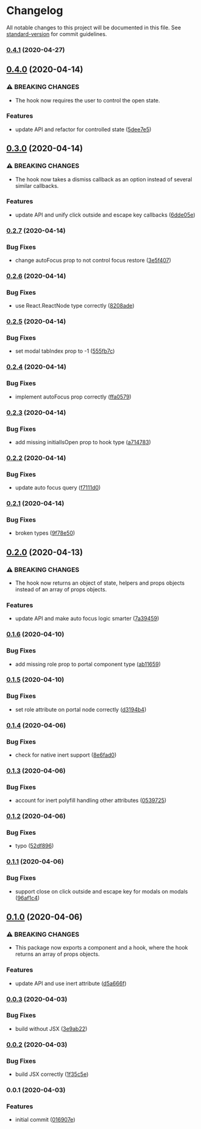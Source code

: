 # Changelog

All notable changes to this project will be documented in this file. See [standard-version](https://github.com/conventional-changelog/standard-version) for commit guidelines.

### [0.4.1](https://github.com/therealparmesh/use-a11y-modal/compare/v0.4.0...v0.4.1) (2020-04-27)

## [0.4.0](https://github.com/therealparmesh/use-a11y-modal/compare/v0.3.0...v0.4.0) (2020-04-14)

### ⚠ BREAKING CHANGES

- The hook now requires the user to control the open state.

### Features

- update API and refactor for controlled state ([5dee7e5](https://github.com/therealparmesh/use-a11y-modal/commit/5dee7e55ad65c5374d8b513dfc539e3cd3df47f0))

## [0.3.0](https://github.com/therealparmesh/use-a11y-modal/compare/v0.2.7...v0.3.0) (2020-04-14)

### ⚠ BREAKING CHANGES

- The hook now takes a dismiss callback as an option instead of several similar callbacks.

### Features

- update API and unify click outside and escape key callbacks ([6dde05e](https://github.com/therealparmesh/use-a11y-modal/commit/6dde05e6944deb5bfb57355f34be8b60353e8ae2))

### [0.2.7](https://github.com/therealparmesh/use-a11y-modal/compare/v0.2.6...v0.2.7) (2020-04-14)

### Bug Fixes

- change autoFocus prop to not control focus restore ([3e5f407](https://github.com/therealparmesh/use-a11y-modal/commit/3e5f4072054aa1504d0d0a2b05e202d0c94624f2))

### [0.2.6](https://github.com/therealparmesh/use-a11y-modal/compare/v0.2.5...v0.2.6) (2020-04-14)

### Bug Fixes

- use React.ReactNode type correctly ([8208ade](https://github.com/therealparmesh/use-a11y-modal/commit/8208adeaff69056abb15e5c79ee78fcf8f8ad511))

### [0.2.5](https://github.com/therealparmesh/use-a11y-modal/compare/v0.2.4...v0.2.5) (2020-04-14)

### Bug Fixes

- set modal tabIndex prop to -1 ([555fb7c](https://github.com/therealparmesh/use-a11y-modal/commit/555fb7cc8f1c662a4d71f399e4c312409ba8fbaa))

### [0.2.4](https://github.com/therealparmesh/use-a11y-modal/compare/v0.2.3...v0.2.4) (2020-04-14)

### Bug Fixes

- implement autoFocus prop correctly ([ffa0579](https://github.com/therealparmesh/use-a11y-modal/commit/ffa05797b0a3e46dcbb1bbd72c69be54e205e019))

### [0.2.3](https://github.com/therealparmesh/use-a11y-modal/compare/v0.2.2...v0.2.3) (2020-04-14)

### Bug Fixes

- add missing initialIsOpen prop to hook type ([a714783](https://github.com/therealparmesh/use-a11y-modal/commit/a714783a431a7a8628fadd2b21182dd64777e077))

### [0.2.2](https://github.com/therealparmesh/use-a11y-modal/compare/v0.2.1...v0.2.2) (2020-04-14)

### Bug Fixes

- update auto focus query ([f7111d0](https://github.com/therealparmesh/use-a11y-modal/commit/f7111d06c8813f66d2709e18c60ad465990089f9))

### [0.2.1](https://github.com/therealparmesh/use-a11y-modal/compare/v0.2.0...v0.2.1) (2020-04-14)

### Bug Fixes

- broken types ([9f78e50](https://github.com/therealparmesh/use-a11y-modal/commit/9f78e5018a1a2fa1ecbc68b3c7727dba5cb9a763))

## [0.2.0](https://github.com/therealparmesh/use-a11y-modal/compare/v0.1.6...v0.2.0) (2020-04-13)

### ⚠ BREAKING CHANGES

- The hook now returns an object of state, helpers and props objects instead of an array of props objects.

### Features

- update API and make auto focus logic smarter ([7a39459](https://github.com/therealparmesh/use-a11y-modal/commit/7a39459a55e7b41d4540962569f4e47da3d0830f))

### [0.1.6](https://github.com/therealparmesh/use-a11y-modal/compare/v0.1.5...v0.1.6) (2020-04-10)

### Bug Fixes

- add missing role prop to portal component type ([ab11659](https://github.com/therealparmesh/use-a11y-modal/commit/ab11659edeaae068f7a9bbae225225fc0ea8c51b))

### [0.1.5](https://github.com/therealparmesh/use-a11y-modal/compare/v0.1.4...v0.1.5) (2020-04-10)

### Bug Fixes

- set role attribute on portal node correctly ([d3194b4](https://github.com/therealparmesh/use-a11y-modal/commit/d3194b44aba7d4008671f6b0f1fcef2911e6b235))

### [0.1.4](https://github.com/therealparmesh/use-a11y-modal/compare/v0.1.3...v0.1.4) (2020-04-06)

### Bug Fixes

- check for native inert support ([8e6fad0](https://github.com/therealparmesh/use-a11y-modal/commit/8e6fad069d2e64285e398b6d582a893c845aafbb))

### [0.1.3](https://github.com/therealparmesh/use-a11y-modal/compare/v0.1.2...v0.1.3) (2020-04-06)

### Bug Fixes

- account for inert polyfill handling other attributes ([0539725](https://github.com/therealparmesh/use-a11y-modal/commit/05397259c1aa2adb69893b65f0035341078922d0))

### [0.1.2](https://github.com/therealparmesh/use-a11y-modal/compare/v0.1.1...v0.1.2) (2020-04-06)

### Bug Fixes

- typo ([52df896](https://github.com/therealparmesh/use-a11y-modal/commit/52df896b20e482bc2fa187efad9bc7c05544f97a))

### [0.1.1](https://github.com/therealparmesh/use-a11y-modal/compare/v0.1.0...v0.1.1) (2020-04-06)

### Bug Fixes

- support close on click outside and escape key for modals on modals ([96af1c4](https://github.com/therealparmesh/use-a11y-modal/commit/96af1c48a307c5b0416981bff79bb6d13837b2ca))

## [0.1.0](https://github.com/therealparmesh/use-a11y-modal/compare/v0.0.3...v0.1.0) (2020-04-06)

### ⚠ BREAKING CHANGES

- This package now exports a component and a hook, where the hook returns an array of props objects.

### Features

- update API and use inert attribute ([d5a666f](https://github.com/therealparmesh/use-a11y-modal/commit/d5a666fc10fe8aa4b7dd0a2d8e4af58b07d6141c))

### [0.0.3](https://github.com/therealparmesh/use-a11y-modal/compare/v0.0.2...v0.0.3) (2020-04-03)

### Bug Fixes

- build without JSX ([3e9ab22](https://github.com/therealparmesh/use-a11y-modal/commit/3e9ab22823a5c7b2b0fb43f8b2eae2671c5ebed0))

### [0.0.2](https://github.com/therealparmesh/use-a11y-modal/compare/v0.0.1...v0.0.2) (2020-04-03)

### Bug Fixes

- build JSX correctly ([1f35c5e](https://github.com/therealparmesh/use-a11y-modal/commit/1f35c5e3bf682d7382cc09b53b0f101762890ecd))

### 0.0.1 (2020-04-03)

### Features

- initial commit ([016907e](https://github.com/therealparmesh/use-a11y-modal/commit/016907ee09ac150a0db5c7f2fe25b5890fd7e718))
